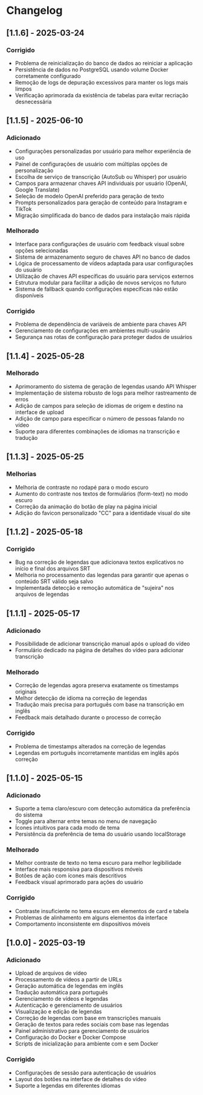 # Changelog

## [1.1.6] - 2025-03-24

### Corrigido

- Problema de reinicialização do banco de dados ao reiniciar a aplicação
- Persistência de dados no PostgreSQL usando volume Docker corretamente configurado
- Remoção de logs de depuração excessivos para manter os logs mais limpos
- Verificação aprimorada da existência de tabelas para evitar recriação desnecessária

## [1.1.5] - 2025-06-10

### Adicionado

- Configurações personalizadas por usuário para melhor experiência de uso
- Painel de configurações de usuário com múltiplas opções de personalização
- Escolha de serviço de transcrição (AutoSub ou Whisper) por usuário
- Campos para armazenar chaves API individuais por usuário (OpenAI, Google Translate)
- Seleção de modelo OpenAI preferido para geração de texto
- Prompts personalizados para geração de conteúdo para Instagram e TikTok
- Migração simplificada do banco de dados para instalação mais rápida

### Melhorado

- Interface para configurações de usuário com feedback visual sobre opções selecionadas
- Sistema de armazenamento seguro de chaves API no banco de dados
- Lógica de processamento de vídeos adaptada para usar configurações do usuário
- Utilização de chaves API específicas do usuário para serviços externos
- Estrutura modular para facilitar a adição de novos serviços no futuro
- Sistema de fallback quando configurações específicas não estão disponíveis

### Corrigido

- Problema de dependência de variáveis de ambiente para chaves API
- Gerenciamento de configurações em ambientes multi-usuário
- Segurança nas rotas de configuração para proteger dados de usuários

## [1.1.4] - 2025-05-28

### Melhorado

- Aprimoramento do sistema de geração de legendas usando API Whisper
- Implementação de sistema robusto de logs para melhor rastreamento de erros
- Adição de campos para seleção de idiomas de origem e destino na interface de upload
- Adição de campo para especificar o número de pessoas falando no vídeo
- Suporte para diferentes combinações de idiomas na transcrição e tradução

## [1.1.3] - 2025-05-25

### Melhorias

- Melhoria de contraste no rodapé para o modo escuro
- Aumento do contraste nos textos de formulários (form-text) no modo escuro
- Correção da animação do botão de play na página inicial
- Adição do favicon personalizado "CC" para a identidade visual do site

## [1.1.2] - 2025-05-18

### Corrigido

- Bug na correção de legendas que adicionava textos explicativos no início e final dos arquivos SRT
- Melhoria no processamento das legendas para garantir que apenas o conteúdo SRT válido seja salvo
- Implementada detecção e remoção automática de "sujeira" nos arquivos de legendas

## [1.1.1] - 2025-05-17

### Adicionado

- Possibilidade de adicionar transcrição manual após o upload do vídeo
- Formulário dedicado na página de detalhes do vídeo para adicionar transcrição

### Melhorado

- Correção de legendas agora preserva exatamente os timestamps originais
- Melhor detecção de idioma na correção de legendas
- Tradução mais precisa para português com base na transcrição em inglês
- Feedback mais detalhado durante o processo de correção

### Corrigido

- Problema de timestamps alterados na correção de legendas
- Legendas em português incorretamente mantidas em inglês após correção

## [1.1.0] - 2025-05-15

### Adicionado

- Suporte a tema claro/escuro com detecção automática da preferência do sistema
- Toggle para alternar entre temas no menu de navegação
- Ícones intuitivos para cada modo de tema
- Persistência da preferência de tema do usuário usando localStorage

### Melhorado

- Melhor contraste de texto no tema escuro para melhor legibilidade
- Interface mais responsiva para dispositivos móveis
- Botões de ação com ícones mais descritivos
- Feedback visual aprimorado para ações do usuário

### Corrigido

- Contraste insuficiente no tema escuro em elementos de card e tabela
- Problemas de alinhamento em alguns elementos da interface
- Comportamento inconsistente em dispositivos móveis

## [1.0.0] - 2025-03-19

### Adicionado

- Upload de arquivos de vídeo
- Processamento de vídeos a partir de URLs
- Geração automática de legendas em inglês
- Tradução automática para português
- Gerenciamento de vídeos e legendas
- Autenticação e gerenciamento de usuários
- Visualização e edição de legendas
- Correção de legendas com base em transcrições manuais
- Geração de textos para redes sociais com base nas legendas
- Painel administrativo para gerenciamento de usuários
- Configuração do Docker e Docker Compose
- Scripts de inicialização para ambiente com e sem Docker

### Corrigido

- Configurações de sessão para autenticação de usuários
- Layout dos botões na interface de detalhes do vídeo
- Suporte a legendas em diferentes idiomas
